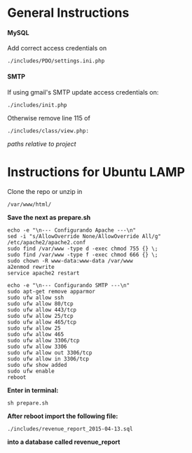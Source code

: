 # General Instructions

#### MySQL

Add correct access credentials on

	./includes/PDO/settings.ini.php

#### SMTP
If using gmail's SMTP update access credentials on:

	./includes/init.php
	
Otherwise remove line 115 of 
	
	./includes/class/view.php:

*paths relative to project*

# Instructions for Ubuntu LAMP

Clone the repo or unzip in

	/var/www/html/

**Save the next as prepare.sh**

	echo -e "\n--- Configurando Apache ---\n"
	sed -i "s/AllowOverride None/AllowOverride All/g" /etc/apache2/apache2.conf
	sudo find /var/www -type d -exec chmod 755 {} \;
	sudo find /var/www -type f -exec chmod 666 {} \;
	sudo chown -R www-data:www-data /var/www
	a2enmod rewrite
	service apache2 restart

	echo -e "\n--- Configurando SMTP ---\n"
	sudo apt-get remove apparmor
	sudo ufw allow ssh
	sudo ufw allow 80/tcp
	sudo ufw allow 443/tcp
	sudo ufw allow 25/tcp
	sudo ufw allow 465/tcp
	sudo ufw allow 25
	sudo ufw allow 465
	sudo ufw allow 3306/tcp  
	sudo ufw allow 3306  
	sudo ufw allow out 3306/tcp  
	sudo ufw allow in 3306/tcp 
	sudo ufw show added
	sudo ufw enable
	reboot

**Enter in terminal:**

	sh prepare.sh

**After reboot import the following file:**

	./includes/revenue_report_2015-04-13.sql
	
**into a database called revenue_report**